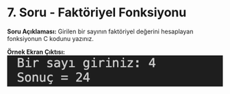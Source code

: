 # 7. Soru - Faktöriyel Fonksiyonu

**Soru Açıklaması:**
Girilen bir sayının faktöriyel değerini hesaplayan fonksiyonun C kodunu yazınız.

**Örnek Ekran Çıktısı:** 
![alt text](../Ekran-Çıktıları/Ekran-Resmi_7.png)